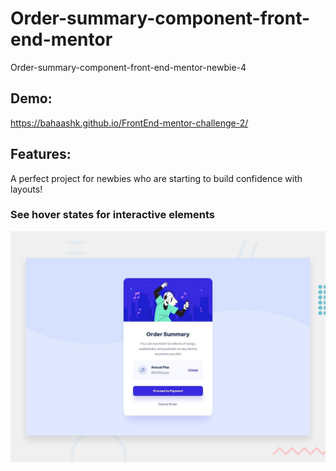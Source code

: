 # Order-summary-component-front-end-mentor

Order-summary-component-front-end-mentor-newbie-4

## Demo:

https://bahaashk.github.io/FrontEnd-mentor-challenge-2/

## Features:

A perfect project for newbies who are starting to build confidence with layouts!

### See hover states for interactive elements

![Getting Started](./design/desktop-preview.jpg)